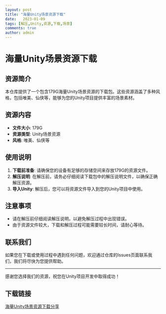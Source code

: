 ```yaml
---
layout: post
title: "海量Unity场景资源下载"
date:   2023-01-09
tags: [解压,Unity,资源,下载,场景]
comments: true
author: admin
---
```

# 海量Unity场景资源下载

## 资源简介

本仓库提供了一个包含179G海量Unity场景资源的下载包。这些资源涵盖了多种风格，包括唯美、仙侠等，能够为您的Unity项目提供丰富的场景素材。

## 资源内容

- **文件大小**: 179G
- **资源类型**: Unity场景资源
- **风格**: 唯美、仙侠等

## 使用说明

1. **下载前准备**: 请确保您的设备有足够的存储空间来存放179G的资源文件。
2. **解压说明**: 在解压前，请务必仔细阅读下载包中的解压说明文件，以确保正确解压资源。
3. **导入Unity**: 解压后，您可以将资源文件导入到您的Unity项目中使用。

## 注意事项

- 请在解压前仔细阅读解压说明，以避免解压过程中出现错误。
- 由于资源文件较大，下载和解压过程可能需要较长时间，请耐心等待。

## 联系我们

如果您在下载或使用过程中遇到任何问题，欢迎通过仓库的Issues页面联系我们，我们将尽快为您提供帮助。

---

感谢您选择我们的资源，祝您在Unity项目开发中取得成功！

## 下载链接

[海量Unity场景资源下载分享](https://pan.quark.cn/s/f9163f78a2f8)